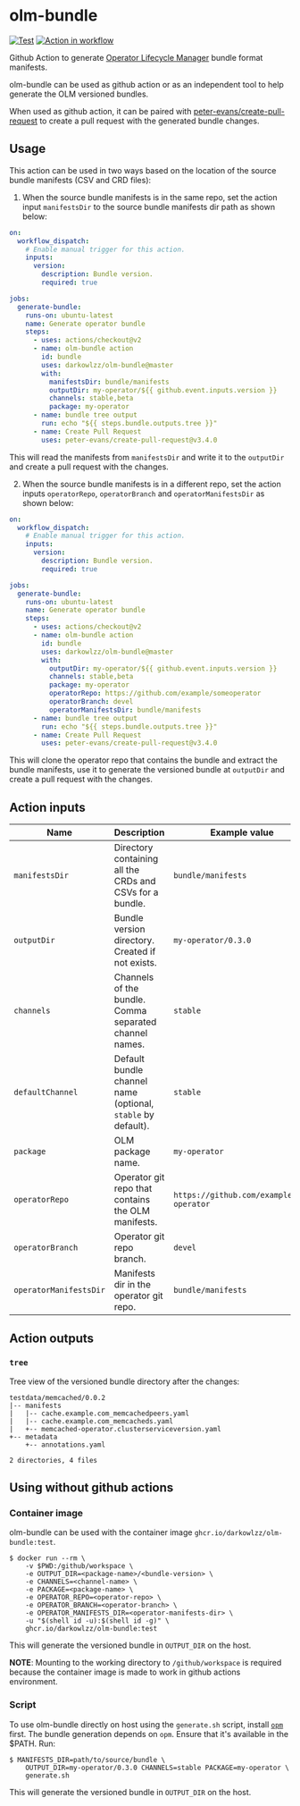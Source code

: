 # olm-bundle

[![Test](https://github.com/darkowlzz/olm-bundle/workflows/Test/badge.svg)](https://github.com/darkowlzz/olm-bundle/actions?query=workflow%3ATest)
[![Action in workflow](https://github.com/darkowlzz/olm-bundle/workflows/Action%20in%20workflow/badge.svg)](https://github.com/darkowlzz/olm-bundle/actions?query=workflow%3A%22Action+in+workflow%22)

Github Action to generate
[Operator Lifecycle Manager](olm.operatorframework.io/) bundle format
manifests.

olm-bundle can be used as github action or as an independent tool to help
generate the OLM versioned bundles.

When used as github action, it can be paired with
[peter-evans/create-pull-request](https://github.com/marketplace/actions/create-pull-request)
to create a pull request with the generated bundle changes.

## Usage

This action can be used in two ways based on the location of the source bundle
manifests (CSV and CRD files):

1. When the source bundle manifests is in the same repo, set the action input
   `manifestsDir` to the source bundle manifests dir path as shown below:

```yaml
on:
  workflow_dispatch:
    # Enable manual trigger for this action.
    inputs:
      version:
        description: Bundle version.
        required: true

jobs:
  generate-bundle:
    runs-on: ubuntu-latest
    name: Generate operator bundle
    steps:
      - uses: actions/checkout@v2
      - name: olm-bundle action
        id: bundle
        uses: darkowlzz/olm-bundle@master
        with:
          manifestsDir: bundle/manifests
          outputDir: my-operator/${{ github.event.inputs.version }}
          channels: stable,beta
          package: my-operator
      - name: bundle tree output
        run: echo "${{ steps.bundle.outputs.tree }}"
      - name: Create Pull Request
        uses: peter-evans/create-pull-request@v3.4.0
```

This will read the manifests from `manifestsDir` and write it to the
`outputDir` and create a pull request with the changes.

2. When the source bundle manifests is in a different repo, set the action
   inputs `operatorRepo`, `operatorBranch` and `operatorManifestsDir` as shown
   below:

```yaml
on:
  workflow_dispatch:
    # Enable manual trigger for this action.
    inputs:
      version:
        description: Bundle version.
        required: true

jobs:
  generate-bundle:
    runs-on: ubuntu-latest
    name: Generate operator bundle
    steps:
      - uses: actions/checkout@v2
      - name: olm-bundle action
        id: bundle
        uses: darkowlzz/olm-bundle@master
        with:
          outputDir: my-operator/${{ github.event.inputs.version }}
          channels: stable,beta
          package: my-operator
          operatorRepo: https://github.com/example/someoperator
          operatorBranch: devel
          operatorManifestsDir: bundle/manifests
      - name: bundle tree output
        run: echo "${{ steps.bundle.outputs.tree }}"
      - name: Create Pull Request
        uses: peter-evans/create-pull-request@v3.4.0
```

This will clone the operator repo that contains the bundle and extract the
bundle manifests, use it to generate the versioned bundle at `outputDir` and
create a pull request with the changes.

## Action inputs

| Name | Description | Example value |
| --- | --- | --- |
| `manifestsDir` | Directory containing all the CRDs and CSVs for a bundle. | `bundle/manifests` |
| `outputDir` | Bundle version directory. Created if not exists. | `my-operator/0.3.0` |
| `channels` | Channels of the bundle. Comma separated channel names. | `stable` |
| `defaultChannel` | Default bundle channel name (optional, `stable` by default). | `stable` |
| `package` | OLM package name. | `my-operator` |
| `operatorRepo` | Operator git repo that contains the OLM manifests. | `https://github.com/example/my-operator` |
| `operatorBranch` | Operator git repo branch. | `devel` |
| `operatorManifestsDir` | Manifests dir in the operator git repo. | `bundle/manifests` |

## Action outputs

### `tree`

Tree view of the versioned bundle directory after the changes:

```console
testdata/memcached/0.0.2
|-- manifests
|   |-- cache.example.com_memcachedpeers.yaml
|   |-- cache.example.com_memcacheds.yaml
|   +-- memcached-operator.clusterserviceversion.yaml
+-- metadata
    +-- annotations.yaml

2 directories, 4 files
```

## Using without github actions

### Container image

olm-bundle can be used with the container image
`ghcr.io/darkowlzz/olm-bundle:test`.

```console
$ docker run --rm \
	-v $PWD:/github/workspace \
	-e OUTPUT_DIR=<package-name>/<bundle-version> \
	-e CHANNELS=<channel-name> \
	-e PACKAGE=<package-name> \
	-e OPERATOR_REPO=<operator-repo> \
	-e OPERATOR_BRANCH=<operator-branch> \
	-e OPERATOR_MANIFESTS_DIR=<operator-manifests-dir> \
	-u "$(shell id -u):$(shell id -g)" \
	ghcr.io/darkowlzz/olm-bundle:test
```

This will generate the versioned bundle in `OUTPUT_DIR` on the host.

**NOTE**: Mounting to the working directory to `/github/workspace` is required
because the container image is made to work in github actions environment.

### Script

To use olm-bundle directly on host using the `generate.sh` script, install
[`opm`](https://github.com/operator-framework/operator-registry) first. The
bundle generation depends on `opm`. Ensure that it's available in the $PATH.
Run:

```console
$ MANIFESTS_DIR=path/to/source/bundle \
	OUTPUT_DIR=my-operator/0.3.0 CHANNELS=stable PACKAGE=my-operator \
	generate.sh
```

This will generate the versioned bundle in `OUTPUT_DIR` on the host.
